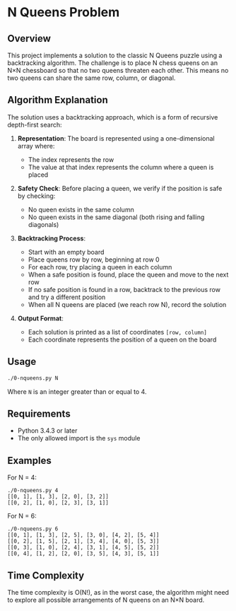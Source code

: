 # N Queens Problem

## Overview

This project implements a solution to the classic N Queens puzzle using a backtracking algorithm. The challenge is to place N chess queens on an N×N chessboard so that no two queens threaten each other. This means no two queens can share the same row, column, or diagonal.

## Algorithm Explanation

The solution uses a backtracking approach, which is a form of recursive depth-first search:

1. **Representation**: The board is represented using a one-dimensional array where:
   - The index represents the row
   - The value at that index represents the column where a queen is placed

2. **Safety Check**: Before placing a queen, we verify if the position is safe by checking:
   - No queen exists in the same column
   - No queen exists in the same diagonal (both rising and falling diagonals)

3. **Backtracking Process**:
   - Start with an empty board
   - Place queens row by row, beginning at row 0
   - For each row, try placing a queen in each column
   - When a safe position is found, place the queen and move to the next row
   - If no safe position is found in a row, backtrack to the previous row and try a different position
   - When all N queens are placed (we reach row N), record the solution

4. **Output Format**:
   - Each solution is printed as a list of coordinates `[row, column]`
   - Each coordinate represents the position of a queen on the board

## Usage

```bash
./0-nqueens.py N
```

Where `N` is an integer greater than or equal to 4.

## Requirements

- Python 3.4.3 or later
- The only allowed import is the `sys` module

## Examples

For N = 4:
```
./0-nqueens.py 4
[[0, 1], [1, 3], [2, 0], [3, 2]]
[[0, 2], [1, 0], [2, 3], [3, 1]]
```

For N = 6:
```
./0-nqueens.py 6
[[0, 1], [1, 3], [2, 5], [3, 0], [4, 2], [5, 4]]
[[0, 2], [1, 5], [2, 1], [3, 4], [4, 0], [5, 3]]
[[0, 3], [1, 0], [2, 4], [3, 1], [4, 5], [5, 2]]
[[0, 4], [1, 2], [2, 0], [3, 5], [4, 3], [5, 1]]
```

## Time Complexity

The time complexity is O(N!), as in the worst case, the algorithm might need to explore all possible arrangements of N queens on an N×N board.

